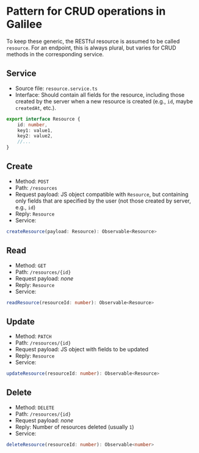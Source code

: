 # Pattern for CRUD operations in Galilee

To keep these generic,
the RESTful resource is assumed to be called
`resource`.
For an endpoint, this is always plural,
but varies for CRUD methods
in the corresponding service.

## Service

* Source file: `resource.service.ts`
* Interface:
  Should contain all fields for the resource,
  including those created by the server
  when a new resource is created
  (e.g., `id`, maybe `createdAt`, etc.).
```typescript
export interface Resource {
    id: number,
    key1: value1,
    key2: value2,
    //...
}
```

## Create

* Method: `POST`
* Path: `/resources`
* Request payload: JS object
  compatible with `Resource`,
  but containing only fields that
  are specified by the user
  (not those created by server, e.g., `id`)
* Reply: `Resource`
* Service:
```typescript
createResource(payload: Resource): Observable<Resource> 
```

## Read

* Method: `GET`
* Path: `/resources/{id}`
* Request payload: *none*
* Reply: `Resource`
* Service:
```typescript
readResource(resourceId: number): Observable<Resource>
```

## Update

* Method: `PATCH`
* Path: `/resources/{id}`
* Request payload: JS object
  with fields to be updated
* Reply: `Resource`
* Service:
```typescript
updateResource(resourceId: number): Observable<Resource>
```

## Delete

* Method: `DELETE`
* Path: `/resources/{id}`
* Request payload: *none*
* Reply: Number of resources deleted (usually `1`)
* Service:
```typescript
deleteResource(resourceId: number): Observable<number>
```
